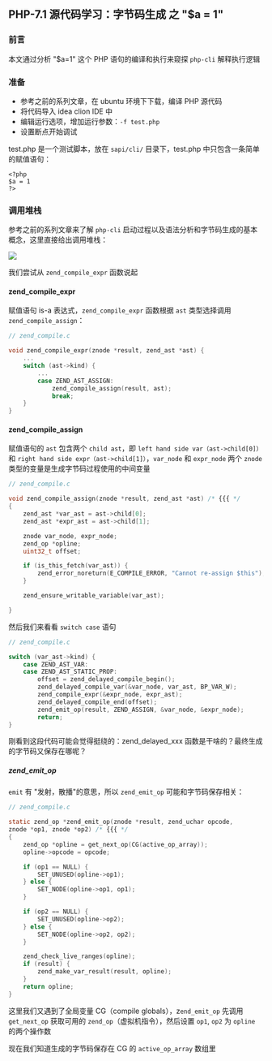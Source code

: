 ## PHP-7.1 源代码学习：字节码生成 之 "$a = 1"

### 前言

本文通过分析 "$a=1" 这个 PHP 语句的编译和执行来窥探 `php-cli` 解释执行逻辑

### 准备

* 参考之前的系列文章，在 ubuntu 环境下下载，编译 PHP 源代码
* 将代码导入 idea clion IDE 中
* 编辑运行选项，增加运行参数：`-f test.php`
* 设置断点开始调试

test.php 是一个测试脚本，放在 `sapi/cli/` 目录下，test.php 中只包含一条简单的赋值语句：

    <?php
    $a = 1
    ?>
    

### 调用堆栈

参考之前的系列文章来了解 `php-cli` 启动过程以及语法分析和字节码生成的基本概念，这里直接给出调用堆栈：

![][0]

我们尝试从 `zend_compile_expr` 函数说起

#### zend_compile_expr

赋值语句 is-a 表达式，`zend_compile_expr` 函数根据 `ast` 类型选择调用 `zend_compile_assign`：

```c
// zend_compile.c

void zend_compile_expr(znode *result, zend_ast *ast) {
    ...
    switch (ast->kind) {
        ...
        case ZEND_AST_ASSIGN:
            zend_compile_assign(result, ast);
            break;
    }
}
```

#### zend_compile_assign

赋值语句的 `ast` 包含两个 `child ast`，即 `left hand side var（ast->child[0]）` 和 `right hand side expr（ast->child[1]）`，`var_node` 和 `expr_node` 两个 `znode` 类型的变量是生成字节码过程使用的中间变量

```c
// zend_compile.c

void zend_compile_assign(znode *result, zend_ast *ast) /* {{{ */
{
    zend_ast *var_ast = ast->child[0];
    zend_ast *expr_ast = ast->child[1];

    znode var_node, expr_node;
    zend_op *opline;
    uint32_t offset;

    if (is_this_fetch(var_ast)) {
        zend_error_noreturn(E_COMPILE_ERROR, "Cannot re-assign $this");
    }

    zend_ensure_writable_variable(var_ast);

}
```

然后我们来看看 `switch case` 语句

```c
// zend_compile.c

switch (var_ast->kind) {
    case ZEND_AST_VAR:
    case ZEND_AST_STATIC_PROP:
        offset = zend_delayed_compile_begin();
        zend_delayed_compile_var(&var_node, var_ast, BP_VAR_W);
        zend_compile_expr(&expr_node, expr_ast);
        zend_delayed_compile_end(offset);
        zend_emit_op(result, ZEND_ASSIGN, &var_node, &expr_node);
        return;
}
```

刚看到这段代码可能会觉得挺绕的：zend_delayed_xxx 函数是干啥的？最终生成的字节码又保存在哪呢？

##### zend_emit_op

`emit` 有 "发射，散播"的意思，所以 `zend_emit_op` 可能和字节码保存相关：

```c
// zend_compile.c

static zend_op *zend_emit_op(znode *result, zend_uchar opcode,   
znode *op1, znode *op2) /* {{{ */
{
    zend_op *opline = get_next_op(CG(active_op_array));
    opline->opcode = opcode;

    if (op1 == NULL) {
        SET_UNUSED(opline->op1);
    } else {
        SET_NODE(opline->op1, op1);
    }

    if (op2 == NULL) {
        SET_UNUSED(opline->op2);
    } else {
        SET_NODE(opline->op2, op2);
    }

    zend_check_live_ranges(opline);
    if (result) {
        zend_make_var_result(result, opline);
    }
    return opline;
}
```

这里我们又遇到了全局变量 CG（compile globals），z`end_emit_op` 先调用 `get_next_op` 获取可用的 `zend_op`（虚拟机指令），然后设置 `op1`, `op2` 为 `opline` 的两个操作数 

现在我们知道生成的字节码保存在 CG 的 `active_op_array` 数组里

[0]: https://segmentfault.com/img/bVIS8l?w=441&h=449